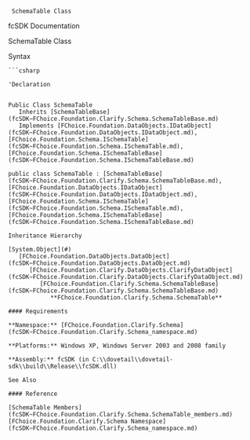 ﻿     SchemaTable Class                                                   

fcSDK Documentation

SchemaTable Class

Syntax

```vbnet
```csharp

'Declaration
 

Public Class SchemaTable 
   Inherits [SchemaTableBase](fcSDK~FChoice.Foundation.Clarify.Schema.SchemaTableBase.md)
   Implements [FChoice.Foundation.DataObjects.IDataObject](fcSDK~FChoice.Foundation.DataObjects.IDataObject.md), [FChoice.Foundation.Schema.ISchemaTable](fcSDK~FChoice.Foundation.Schema.ISchemaTable.md), [FChoice.Foundation.Schema.ISchemaTableBase](fcSDK~FChoice.Foundation.Schema.ISchemaTableBase.md) 

public class SchemaTable : [SchemaTableBase](fcSDK~FChoice.Foundation.Clarify.Schema.SchemaTableBase.md), [FChoice.Foundation.DataObjects.IDataObject](fcSDK~FChoice.Foundation.DataObjects.IDataObject.md), [FChoice.Foundation.Schema.ISchemaTable](fcSDK~FChoice.Foundation.Schema.ISchemaTable.md), [FChoice.Foundation.Schema.ISchemaTableBase](fcSDK~FChoice.Foundation.Schema.ISchemaTableBase.md)  

Inheritance Hierarchy

[System.Object](#)  
   [FChoice.Foundation.DataObjects.DataObject](fcSDK~FChoice.Foundation.DataObjects.DataObject.md)  
      [FChoice.Foundation.Clarify.DataObjects.ClarifyDataObject](fcSDK~FChoice.Foundation.Clarify.DataObjects.ClarifyDataObject.md)  
         [FChoice.Foundation.Clarify.Schema.SchemaTableBase](fcSDK~FChoice.Foundation.Clarify.Schema.SchemaTableBase.md)  
            **FChoice.Foundation.Clarify.Schema.SchemaTable**  

#### Requirements

**Namespace:** [FChoice.Foundation.Clarify.Schema](fcSDK~FChoice.Foundation.Clarify.Schema_namespace.md)

**Platforms:** Windows XP, Windows Server 2003 and 2008 family

**Assembly:** fcSDK (in C:\\dovetail\\dovetail-sdk\\build\\Release\\fcSDK.dll)

See Also

#### Reference

[SchemaTable Members](fcSDK~FChoice.Foundation.Clarify.Schema.SchemaTable_members.md)  
[FChoice.Foundation.Clarify.Schema Namespace](fcSDK~FChoice.Foundation.Clarify.Schema_namespace.md)